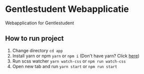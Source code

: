# Gentlestudent Webapplicatie
Webapplication for Gentlestudent

## How to run project
1. Change directory `cd app`
1. Install yarn or npm `yarn` or `npm i` (Don't have yarn? Click [here](https://yarnpkg.com/en/docs/install))
1. Run scss watcher `yarn watch-css` or `npm run watch-css`
1. Open new tab and run `yarn start` or `npm run start`
